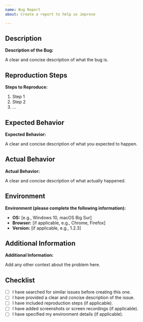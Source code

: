 ```yaml
---
name: Bug Report
about: Create a report to help us improve

---
```


## Description

**Description of the Bug:**

A clear and concise description of what the bug is.

## Reproduction Steps

**Steps to Reproduce:**

1. Step 1
2. Step 2
3. ...

## Expected Behavior

**Expected Behavior:**

A clear and concise description of what you expected to happen.

## Actual Behavior

**Actual Behavior:**

A clear and concise description of what actually happened.

## Environment

**Environment (please complete the following information):**

- **OS:** [e.g., Windows 10, macOS Big Sur]
- **Browser:** [if applicable, e.g., Chrome, Firefox]
- **Version:** [if applicable, e.g., 1.2.3]

## Additional Information

**Additional Information:**

Add any other context about the problem here.

## Checklist

- [ ] I have searched for similar issues before creating this one.
- [ ] I have provided a clear and concise description of the issue.
- [ ] I have included reproduction steps (if applicable).
- [ ] I have added screenshots or screen recordings (if applicable).
- [ ] I have specified my environment details (if applicable).
